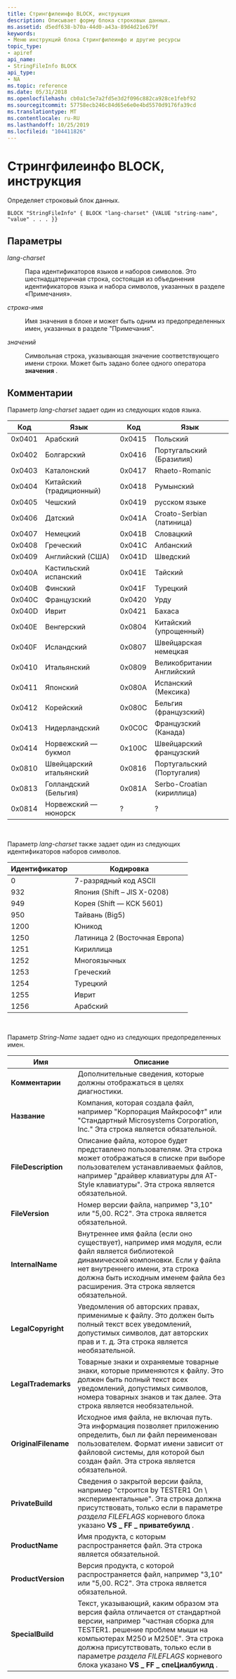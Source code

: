 ```yaml
---
title: Стрингфилеинфо BLOCK, инструкция
description: Описывает форму блока строковых данных.
ms.assetid: d5edf638-b70a-44d0-a43a-89d4d21e679f
keywords:
- Меню инструкций блока Стрингфилеинфо и другие ресурсы
topic_type:
- apiref
api_name:
- StringFileInfo BLOCK
api_type:
- NA
ms.topic: reference
ms.date: 05/31/2018
ms.openlocfilehash: cb0a1c5e7a2fd5e3d2f096c882ca928ce1febf92
ms.sourcegitcommit: 57758ecb246c84d65e6e0e4bd5570d9176fa39cd
ms.translationtype: MT
ms.contentlocale: ru-RU
ms.lasthandoff: 10/25/2019
ms.locfileid: "104411826"
---
```

# <a name="stringfileinfo-block-statement"></a>Стрингфилеинфо BLOCK, инструкция

Определяет строковый блок данных.

``` syntax
BLOCK "StringFileInfo" { BLOCK "lang-charset" {VALUE "string-name", "value" . . . }}
```

## <a name="parameters"></a>Параметры

<dl> <dt>

<span id="lang-charset"></span><span id="LANG-CHARSET"></span>*lang-charset*
</dt> <dd>

Пара идентификаторов языков и наборов символов. Это шестнадцатеричная строка, состоящая из объединения идентификаторов языка и набора символов, указанных в разделе «Примечания».

</dd> <dt>

<span id="string-name"></span><span id="STRING-NAME"></span>*строка-имя*
</dt> <dd>

Имя значения в блоке и может быть одним из предопределенных имен, указанных в разделе "Примечания".

</dd> <dt>

<span id="value"></span><span id="VALUE"></span>*значений*
</dt> <dd>

Символьная строка, указывающая значение соответствующего имени строки. Может быть задано более одного оператора **значения** .

</dd> </dl>

## <a name="remarks"></a>Комментарии

Параметр *lang-charset* задает один из следующих кодов языка.



| Код   | Язык            | Код   | Язык                  |
|--------|---------------------|--------|---------------------------|
| 0x0401 | Арабский              | 0x0415 | Польский                    |
| 0x0402 | Болгарский           | 0x0416 | Португальский (Бразилия)       |
| 0x0403 | Каталонский             | 0x0417 | Rhaeto-Romanic            |
| 0x0404 | Китайский (традиционный) | 0x0418 | Румынский                  |
| 0x0405 | Чешский               | 0x0419 | русском языке                   |
| 0x0406 | Датский              | 0x041A | Croato-Serbian (латиница)    |
| 0x0407 | Немецкий              | 0x041B | Словацкий                    |
| 0x0408 | Греческий               | 0x041C | Албанский                  |
| 0x0409 | Английский (США)        | 0x041D | Шведский                   |
| 0x040A | Кастильский испанский   | 0x041E | Тайский                      |
| 0x040B | Финский             | 0x041F | Турецкий                   |
| 0x040C | Французский              | 0x0420 | Урду                      |
| 0x040D | Иврит              | 0x0421 | Бахаса                    |
| 0x040E | Венгерский           | 0x0804 | Китайский (упрощенный)        |
| 0x040F | Исландский           | 0x0807 | Швейцарская немецкая              |
| 0x0410 | Итальянский             | 0x0809 | Великобритании Английский              |
| 0x0411 | Японский            | 0x080A | Испанский (Мексика)          |
| 0x0412 | Корейский              | 0x080C | Бельгия (французский)            |
| 0x0413 | Нидерландский               | 0x0C0C | Французский (Канада)           |
| 0x0414 | Норвежский — букмол  | 0x100C | Швейцарский французский              |
| 0x0810 | Швейцарский итальянский       | 0x0816 | Португальский (Португалия)     |
| 0x0813 | Голландский (Бельгия)       | 0x081A | Serbo-Croatian (кириллица) |
| 0x0814 | Норвежский — нюнорск | ?      | ?                         |



 

Параметр *lang-charset* также задает один из следующих идентификаторов наборов символов.



| Идентификатор | Кодировка              |
|------------|----------------------------|
| 0          | 7-разрядный код ASCII                |
| 932        | Япония (Shift – JIS X-0208) |
| 949        | Корея (Shift — КСК 5601)   |
| 950        | Тайвань (Big5)              |
| 1200       | Юникод                    |
| 1250       | Латиница 2 (Восточная Европа) |
| 1251       | Кириллица                   |
| 1252       | Многоязычных               |
| 1253       | Греческий                      |
| 1254       | Турецкий                    |
| 1255       | Иврит                     |
| 1256       | Арабский                     |



 

Параметр *String-Name* задает одно из следующих предопределенных имен.



| Имя                 | Описание                                                                                                                                                                                                                                                                                                 |
|----------------------|-------------------------------------------------------------------------------------------------------------------------------------------------------------------------------------------------------------------------------------------------------------------------------------------------------------|
| **Комментарии**         | Дополнительные сведения, которые должны отображаться в целях диагностики.                                                                                                                                                                                                                                    |
| **Название**      | Компания, которая создала файл, например "Корпорация Майкрософт" или "Стандартный Microsystems Corporation, Inc." Эта строка является обязательной.                                                                                                                                                                   |
| **FileDescription**  | Описание файла, которое будет представлено пользователям. Эта строка может отображаться в списке при выборе пользователем устанавливаемых файлов, например "драйвер клавиатуры для AT-Style клавиатуры". Эта строка является обязательной.                                                                                            |
| **FileVersion**      | Номер версии файла, например "3,10" или "5,00. RC2". Эта строка является обязательной.                                                                                                                                                                                                                      |
| **InternalName**     | Внутреннее имя файла (если оно существует), например имя модуля, если файл является библиотекой динамической компоновки. Если у файла нет внутреннего имени, эта строка должна быть исходным именем файла без расширения. Эта строка является обязательной.                                                                       |
| **LegalCopyright**   | Уведомления об авторских правах, применимые к файлу. Это должен быть полный текст всех уведомлений, допустимых символов, дат авторских прав и т. д. Эта строка является необязательной.                                                                                                                                             |
| **LegalTrademarks**  | Товарные знаки и охраняемые товарные знаки, которые применяются к файлу. Это должен быть полный текст всех уведомлений, допустимых символов, номера товарных знаков и так далее. Эта строка является необязательной.                                                                                                                        |
| **OriginalFilename** | Исходное имя файла, не включая путь. Эта информация позволяет приложению определить, был ли файл переименован пользователем. Формат имени зависит от файловой системы, для которой был создан файл. Эта строка является обязательной.                                                 |
| **PrivateBuild**     | Сведения о закрытой версии файла, например "строится by TESTER1 On \\ экспериментальные". Эта строка должна присутствовать, только если в параметре *раздела FILEFLAGS* корневого блока указано **VS \_ FF \_ приватебуилд** .                                                                                   |
| **ProductName**      | Имя продукта, с которым распространяется файл. Эта строка является обязательной.                                                                                                                                                                                                                            |
| **ProductVersion**   | Версия продукта, с которой распространяется файл, например "3,10" или "5,00. RC2". Эта строка является обязательной.                                                                                                                                                                                       |
| **SpecialBuild**     | Текст, указывающий, каким образом эта версия файла отличается от стандартной версии, например "частная сборка для TESTER1. решение проблем мыши на компьютерах M250 и M250E". Эта строка должна присутствовать, только если в параметре *раздела FILEFLAGS* корневого блока указано **VS \_ FF \_ спеЦиалбуилд** . |



 

 

 




